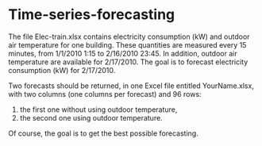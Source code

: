 # Time-series-forecasting

The file Elec-train.xlsx contains electricity consumption (kW) and outdoor air temperature for one building.
These quantities are measured every 15 minutes, from 1/1/2010 1:15 to 2/16/2010 23:45. In addition, outdoor
air temperature are available for 2/17/2010. The goal is to forecast electricity consumption (kW) for
2/17/2010.

Two forecasts should be returned, in one Excel file entitled YourName.xlsx, with two columns (one columns
per forecast) and 96 rows:

1. the first one without using outdoor temperature,
2. the second one using outdoor temperature.

Of course, the goal is to get the best possible forecasting. 
